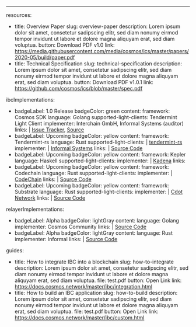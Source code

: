 ---
resources:
  - title: Overview Paper
    slug: overview-paper
    description: Lorem ipsum dolor sit amet, consetetur sadipscing elitr, sed diam nonumy
      eirmod tempor invidunt ut labore et dolore magna aliquyam erat, sed diam voluptua.
    button: Download PDF v1.0
    link: https://media.githubusercontent.com/media/cosmos/ics/master/papers/2020-05/build/paper.pdf
  - title: Technical Specification
    slug: technical-specification
    description: Lorem ipsum dolor sit amet, consetetur sadipscing elitr, sed diam nonumy
      eirmod tempor invidunt ut labore et dolore magna aliquyam erat, sed diam voluptua.
    button: Download PDF v1.0.1
    link: https://github.com/cosmos/ics/blob/master/spec.pdf

ibcImplementations:
  - badgeLabel: 1.0 Release
    badgeColor: green
    content:
      framework: Cosmos SDK
      language: Golang
      supported-light-clients: Tendermint Light Client
      implementer: Interchain GmbH, Informal Systems (auditor)
      links: |
        <a href="https://github.com/cosmos/ics/issues/145">Issue Tracker</a>, <a href="https://github.com/cosmos/cosmos-sdk/pull/4548">Source</a>
  - badgeLabel: Upcoming
    badgeColor: yellow
    content:
      framework: Tendermint-rs
      language: Rust
      supported-light-clients: |
        <a href="https://github.com/informalsystems/tendermint-rs">tendermint-rs</a>
      implementer: |
        <a href="https://informal.systems">Informal Systems</a>
      links: |
        <a href="https://github.com/informalsystems/ibc-rs">Source Code</a>
  - badgeLabel: Upcoming
    badgeColor: yellow
    content:
      framework: Kepler
      language: Haskell
      supported-light-clients:
      implementer: |
        <a href="https://kadena.io">Kadena</a>
      links:
  - badgeLabel: Upcoming
    badgeColor: yellow
    content:
      framework: Codechain
      language: Rust
      supported-light-clients:
      implementer: |
        <a href="https://codechain.io">CodeChain</a>
      links: |
        <a href="https://github.com/CodeChain-io/codechain">Source Code</a>
  - badgeLabel: Upcoming
    badgeColor: yellow
    content:
      framework: Substrate
      language: Rust
      supported-light-clients:
      implementer: |
        <a href="https://cdot.network">Cdot Network</a>
      links: |
        <a href="https://github.com/cdot-network/substrate-ibc">Source Code</a>

relayerImplementations:
  - badgeLabel: Alpha
    badgeColor: lightGray
    content:
      language: Golang
      implementer: Cosmos Community
      links: |
        <a href="https://github.com/cosmos/relayer">Source Code</a>
  - badgeLabel: Alpha
    badgeColor: lightGray
    content:
      language: Rust
      implementer: Informal
      links: |
        <a href="https://github.com/informalsystems/ibc-rs/tree/master/relayer-cli">Source Code</a>

guides:
  - title: How to integrate IBC into a blockchain
    slug: how-to-integrate
    description: Lorem ipsum dolor sit amet, consetetur sadipscing elitr, sed diam nonumy
      eirmod tempor invidunt ut labore et dolore magna aliquyam erat, sed diam voluptua.
    file: test.pdf
    button: Open Link
    link: https://docs.cosmos.network/master/ibc/integration.html
  - title: How to build an IBC application
    slug: how-to-build
    description: Lorem ipsum dolor sit amet, consetetur sadipscing elitr, sed diam nonumy
      eirmod tempor invidunt ut labore et dolore magna aliquyam erat, sed diam voluptua.
    file: test.pdf
    button: Open Link
    link: https://docs.cosmos.network/master/ibc/custom.html
